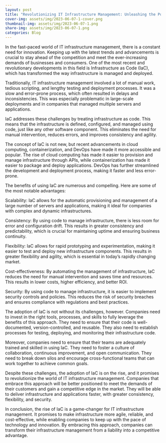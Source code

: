 ```yaml
---
layout: post
title: "Revolutionizing IT Infrastructure Management: Unleashing the Power of Infrastructure as Code"
cover-img: assets/img/2023-06-07-1-cover.png
thumbnail-img: assets/img/2023-06-07-1.png
share-img: assets/img/2023-06-07-1.png
categories: Blog
---
```


In the fast-paced world of IT infrastructure management, there is a constant need for innovation. Keeping up with the latest trends and advancements is crucial to stay ahead of the competition and meet the ever-increasing demands of businesses and consumers. One of the most recent and revolutionary developments in this field is Infrastructure as Code (IaC), which has transformed the way infrastructure is managed and deployed.

Traditionally, IT infrastructure management involved a lot of manual work, tedious scripting, and lengthy testing and deployment processes. It was a slow and error-prone process, which often resulted in delays and inconsistencies. This was especially problematic in large-scale deployments and in companies that managed multiple servers and applications.

IaC addresses these challenges by treating infrastructure as code. This means that the infrastructure is defined, configured, and managed using code, just like any other software component. This eliminates the need for manual intervention, reduces errors, and improves consistency and agility.

The concept of IaC is not new, but recent advancements in cloud computing, containerization, and DevOps have made it more accessible and popular. The rise of cloud computing has made it easier to provision and manage infrastructure through APIs, while containerization has made it easier to package and deploy applications. DevOps has further streamlined the development and deployment process, making it faster and less error-prone.

The benefits of using IaC are numerous and compelling. Here are some of the most notable advantages:

Scalability: IaC allows for the automatic provisioning and management of a large number of servers and applications, making it ideal for companies with complex and dynamic infrastructures.

Consistency: By using code to manage infrastructure, there is less room for error and configuration drift. This results in greater consistency and predictability, which is crucial for maintaining uptime and ensuring business continuity.

Flexibility: IaC allows for rapid prototyping and experimentation, making it easier to test and deploy new infrastructure components. This results in greater flexibility and agility, which is essential in today’s rapidly changing market.

Cost-effectiveness: By automating the management of infrastructure, IaC reduces the need for manual intervention and saves time and resources. This results in lower costs, higher efficiency, and better ROI.

Security: By using code to manage infrastructure, it is easier to implement security controls and policies. This reduces the risk of security breaches and ensures compliance with regulations and best practices.

The adoption of IaC is not without its challenges, however. Companies need to invest in the right tools, processes, and skills to fully leverage the benefits of this approach. They need to ensure that their code is well-documented, version-controlled, and reusable. They also need to establish processes for testing, deploying, and monitoring their infrastructure code.

Moreover, companies need to ensure that their teams are adequately trained and skilled in using IaC. They need to foster a culture of collaboration, continuous improvement, and open communication. They need to break down silos and encourage cross-functional teams that can work together to achieve common goals.

Despite these challenges, the adoption of IaC is on the rise, and it promises to revolutionize the world of IT infrastructure management. Companies that embrace this approach will be better positioned to meet the demands of their customers and gain a competitive edge in the market. They will be able to deliver infrastructure and applications faster, with greater consistency, flexibility, and security.

In conclusion, the rise of IaC is a game-changer for IT infrastructure management. It promises to make infrastructure more agile, reliable, and cost-effective, while enabling companies to keep up with the pace of technology and innovation. By embracing this approach, companies can transform their infrastructure management from a liability into a competitive advantage.